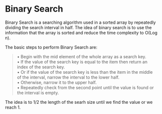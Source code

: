 # Binary Search

Binary Search is a searching algorithm used in a sorted array by repeatedly
dividing the search interval in half. The idea of binary search is to use the
information that the array is sorted and reduce the time complexity to O(Log n).

The basic steps to perform Binary Search are:

>• Begin with the mid element of the whole array as a search key.<br>
>• If the value of the search key is equal to the item then return an index of the search key.<br>
>• Or if the value of the search key is less than the item in the middle of the interval, narrow the interval to the lower half.<br>
>• Otherwise, narrow it to the upper half.<br>
>• Repeatedly check from the second point until the value is found or the interval is empty.<br>

The idea is to 1/2 the length of the searh size until we find the value or we reach 1.<br>
